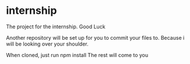 # internship
The project for the internship. Good Luck

Another repository will be set up for you to commit your files to. Because i will be looking over your shoulder.

When cloned, just run npm install
The rest will come to you
